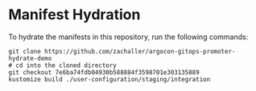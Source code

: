 # Manifest Hydration

To hydrate the manifests in this repository, run the following commands:

```shell
git clone https://github.com/zachaller/argocon-gitops-promoter-hydrate-demo
# cd into the cloned directory
git checkout 7e6ba74fdb04930b588884f3598701e303135889
kustomize build ./user-configuration/staging/integration
```
